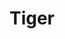---
pid: llp336
title: Tiger
location_transcription: 
coordinates: "[-75.1656784, 39.9556166]"
zipcode: 
gen_neighborhood: 
neighborhood: 
outside_phl: 
age: 
age_range: 
instagram: 
image_file_name: llp_336.jpg
proposal_transcription: 
topic: Animals
topic_summary: '0'
type: Sculpture Statue
keywords_other: tiger
credit: 
image_labels: 
twitter: 
facebook: 
permalink: "/monuments/llp336/"
layout: item-page
---